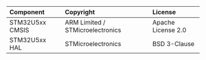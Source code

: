 | Component             | Copyright                              | License                                       |
| :-------------------- |:-------------------------------------- |:--------------------------------------------- |
| STM32U5xx CMSIS       | ARM Limited / STMicroelectronics       | Apache License 2.0                            |
| STM32U5xx HAL         | STMicroelectronics                     | BSD 3-Clause                                  |
